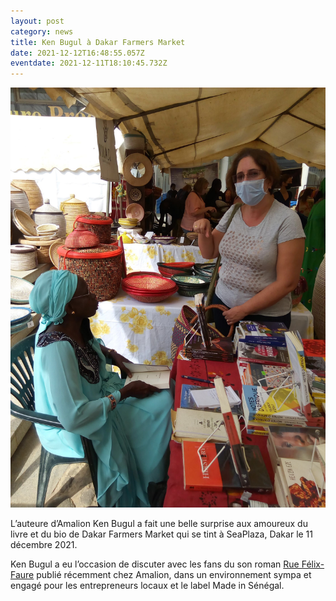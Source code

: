 ```yaml
---
layout: post
category: news
title: Ken Bugul à Dakar Farmers Market
date: 2021-12-12T16:48:55.057Z
eventdate: 2021-12-11T18:10:45.732Z
---
```

![Ken Bugul at Dakar Farmers Market](../uploads/dk-farmers2b.jpg "Ken Bugul at Dakar Farmers Market")

L’auteure d’Amalion Ken Bugul a fait une belle surprise aux amoureux du livre et du bio de Dakar Farmers Market qui se tint à SeaPlaza, Dakar le 11 décembre 2021.

Ken Bugul a eu l’occasion de discuter avec les fans du son roman [Rue Félix-Faure](https://www.amalion.net/catalogue/rue-f%C3%A9lix-faure/) publié récemment chez Amalion, dans un environnement sympa et engagé pour les entrepreneurs locaux et le label Made in Sénégal.